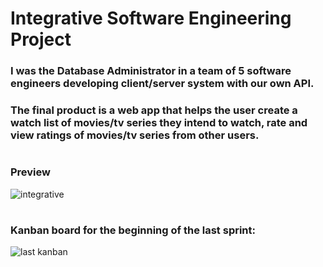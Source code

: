 # Integrative Software Engineering Project
### I was the Database Administrator in a team of 5 software engineers developing client/server system with our own API. 
### The final product is a web app that helps the user create a watch list of movies/tv series they intend to watch, rate and view ratings of movies/tv series from other users.
#
### Preview
![integrative](https://user-images.githubusercontent.com/75164307/194551794-faebac5b-6065-4626-b2e3-f0d1bfba9944.png)
#
### Kanban board for the beginning of the last sprint:
![last kanban](https://user-images.githubusercontent.com/75164307/194563223-d7470ead-b3ab-4e9c-af1e-6357dd72500c.png)
